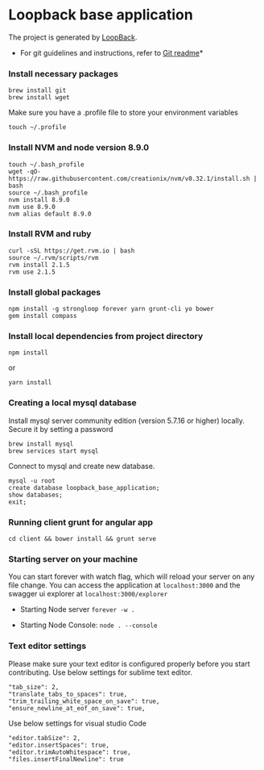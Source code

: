 # Loopback base application

The project is generated by [LoopBack](http://loopback.io).

* For git guidelines and instructions, refer to [Git readme](GIT.md)*


### Install necessary packages

```
brew install git
brew install wget
```

Make sure you have a .profile file to store your environment variables
```
touch ~/.profile
```


### Install NVM and node version 8.9.0
```
touch ~/.bash_profile
wget -qO- https://raw.githubusercontent.com/creationix/nvm/v0.32.1/install.sh | bash
source ~/.bash_profile
nvm install 8.9.0
nvm use 8.9.0
nvm alias default 8.9.0
```


### Install RVM and ruby
```
curl -sSL https://get.rvm.io | bash
source ~/.rvm/scripts/rvm
rvm install 2.1.5
rvm use 2.1.5
```



### Install global packages
```
npm install -g strongloop forever yarn grunt-cli yo bower
gem install compass
```

### Install local dependencies from project directory
```
npm install
```
or
```
yarn install
```

### Creating a local mysql database
Install mysql server community edition (version 5.7.16 or higher) locally.
Secure it by setting a password
```
brew install mysql
brew services start mysql
```

Connect to mysql and create new database.
```
mysql -u root
create database loopback_base_application;
show databases;
exit;

```


### Running client grunt for angular app
```
cd client && bower install && grunt serve
```


### Starting server on your machine
You can start forever with watch flag, which will reload your server on any file change.
You can access the application at `localhost:3000` and the swagger ui explorer at `localhost:3000/explorer`

- Starting Node server
`forever -w .`

- Starting Node Console:
`node . --console`


### Text editor settings
Please make sure your text editor is configured properly before you start contributing.
Use below settings for sublime text editor.
```
"tab_size": 2,
"translate_tabs_to_spaces": true,
"trim_trailing_white_space_on_save": true,
"ensure_newline_at_eof_on_save": true,
```
Use below settings for visual studio Code
```
"editor.tabSize": 2,
"editor.insertSpaces": true,
"editor.trimAutoWhitespace": true,
"files.insertFinalNewline": true

```